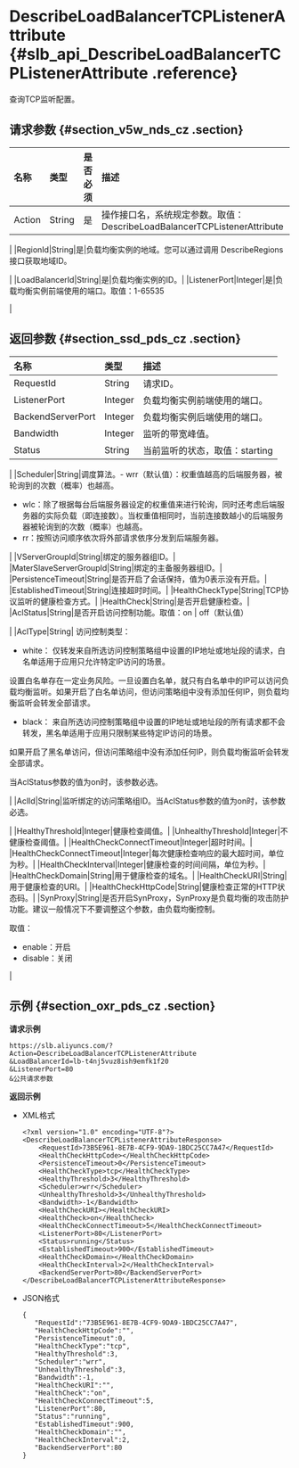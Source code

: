 # DescribeLoadBalancerTCPListenerAttribute {#slb_api_DescribeLoadBalancerTCPListenerAttribute .reference}

查询TCP监听配置。

## 请求参数 {#section_v5w_nds_cz .section}

|名称|类型|是否必须|描述|
|:-|:-|:---|:-|
|Action|String|是|操作接口名，系统规定参数。取值：DescribeLoadBalancerTCPListenerAttribute

|
|RegionId|String|是|负载均衡实例的地域。您可以通过调用 DescribeRegions接口获取地域ID。

|
|LoadBalancerId|String|是|负载均衡实例的ID。|
|ListenerPort|Integer|是|负载均衡实例前端使用的端口。取值：1-65535

|

## 返回参数 {#section_ssd_pds_cz .section}

|名称|类型|描述|
|:-|:-|:-|
|RequestId|String|请求ID。|
|ListenerPort|Integer|负载均衡实例前端使用的端口。|
|BackendServerPort|Integer|负载均衡实例后端使用的端口。|
|Bandwidth|Integer|监听的带宽峰值。|
|Status|String|当前监听的状态，取值：starting | running | configuring | stopping | stopped

|
|Scheduler|String|调度算法。-   wrr（默认值）：权重值越高的后端服务器，被轮询到的次数（概率）也越高。
-   wlc：除了根据每台后端服务器设定的权重值来进行轮询，同时还考虑后端服务器的实际负载（即连接数）。当权重值相同时，当前连接数越小的后端服务器被轮询到的次数（概率）也越高。
-   rr：按照访问顺序依次将外部请求依序分发到后端服务器。

|
|VServerGroupId|String|绑定的服务器组ID。|
|MaterSlaveServerGroupId|String|绑定的主备服务器组ID。|
|PersistenceTimeout|String|是否开启了会话保持，值为0表示没有开启。|
|EstablishedTimeout|String|连接超时时间。|
|HealthCheckType|String|TCP协议监听的健康检查方式。|
|HealthCheck|String|是否开启健康检查。|
|AclStatus|String|是否开启访问控制功能。取值：on | off（默认值）

|
|AclType|String| 访问控制类型：

 -   white： 仅转发来自所选访问控制策略组中设置的IP地址或地址段的请求，白名单适用于应用只允许特定IP访问的场景。

设置白名单存在一定业务风险。一旦设置白名单，就只有白名单中的IP可以访问负载均衡监听。如果开启了白名单访问，但访问策略组中没有添加任何IP，则负载均衡监听会转发全部请求。

-   black： 来自所选访问控制策略组中设置的IP地址或地址段的所有请求都不会转发，黑名单适用于应用只限制某些特定IP访问的场景。

如果开启了黑名单访问，但访问策略组中没有添加任何IP，则负载均衡监听会转发全部请求。


 当AclStatus参数的值为on时，该参数必选。

 |
|AclId|String|监听绑定的访问策略组ID。当AclStatus参数的值为on时，该参数必选。

|
|HealthyThreshold|Integer|健康检查阈值。|
|UnhealthyThreshold|Integer|不健康检查阈值。|
|HealthCheckConnectTimeout|Integer|超时时间。|
|HealthCheckConnectTimeout|Integer|每次健康检查响应的最大超时间，单位为秒。|
|HealthCheckInterval|Integer|健康检查的时间间隔，单位为秒。|
|HealthCheckDomain|String|用于健康检查的域名。|
|HealthCheckURI|String|用于健康检查的URI。|
|HealthCheckHttpCode|String|健康检查正常的HTTP状态码。|
|SynProxy|String|是否开启SynProxy，SynProxy是负载均衡的攻击防护功能。建议一般情况下不要调整这个参数，由负载均衡控制。

取值：

-   enable：开启
-   disable：关闭

|

## 示例 {#section_oxr_pds_cz .section}

**请求示例**

``` {#public}
https://slb.aliyuncs.com/?Action=DescribeLoadBalancerTCPListenerAttribute
&LoadBalancerId=lb-t4nj5vuz8ish9emfk1f20
&ListenerPort=80
&公共请求参数
```

**返回示例**

-   XML格式

    ```
    <?xml version="1.0" encoding="UTF-8"?>
    <DescribeLoadBalancerTCPListenerAttributeResponse>
        <RequestId>73B5E961-8E7B-4CF9-9DA9-1BDC25CC7A47</RequestId>
        <HealthCheckHttpCode></HealthCheckHttpCode>
        <PersistenceTimeout>0</PersistenceTimeout>
        <HealthCheckType>tcp</HealthCheckType>
        <HealthyThreshold>3</HealthyThreshold>
        <Scheduler>wrr</Scheduler>
        <UnhealthyThreshold>3</UnhealthyThreshold>
        <Bandwidth>-1</Bandwidth>
        <HealthCheckURI></HealthCheckURI>
        <HealthCheck>on</HealthCheck>
        <HealthCheckConnectTimeout>5</HealthCheckConnectTimeout>
        <ListenerPort>80</ListenerPort>
        <Status>running</Status>
        <EstablishedTimeout>900</EstablishedTimeout>
        <HealthCheckDomain></HealthCheckDomain>
        <HealthCheckInterval>2</HealthCheckInterval>
        <BackendServerPort>80</BackendServerPort>
    </DescribeLoadBalancerTCPListenerAttributeResponse>
    ```

-   JSON格式

    ```
    {
       "RequestId":"73B5E961-8E7B-4CF9-9DA9-1BDC25CC7A47",
       "HealthCheckHttpCode":"",
       "PersistenceTimeout":0,
       "HealthCheckType":"tcp",
       "HealthyThreshold":3,
       "Scheduler":"wrr",
       "UnhealthyThreshold":3,
       "Bandwidth":-1,
       "HealthCheckURI":"",
       "HealthCheck":"on",
       "HealthCheckConnectTimeout":5,
       "ListenerPort":80,
       "Status":"running",
       "EstablishedTimeout":900,
       "HealthCheckDomain":"",
       "HealthCheckInterval":2,
       "BackendServerPort":80
    }
    ```


